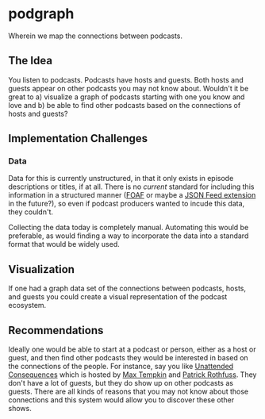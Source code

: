 # podgraph
Wherein we map the connections between podcasts.

## The Idea
You listen to podcasts. Podcasts have hosts and guests. Both hosts and guests appear on other podcasts you may not know about. Wouldn't it be great to a) visualize a graph of podcasts starting with one you know and love and b) be able to find other podcasts based on the connections of hosts and guests?

## Implementation Challenges

### Data
Data for this is currently unstructured, in that it only exists in episode descriptions or titles, if at all. There is no _current_ standard for including this information in a structured manner ([FOAF](http://www.foaf-project.org/) or maybe a [JSON Feed extension](https://jsonfeed.org/version/1#extensions) in the future?), so even if podcast producers wanted to incude this data, they couldn't.

Collecting the data today is completely manual. Automating this would be preferable, as would finding a way to incorporate the data into a standard format that would be widely used.

## Visualization
If one had a graph data set of the connections between podcasts, hosts, and guests you could create a visual representation of the podcast ecosystem.

## Recommendations
Ideally one would be able to start at a podcast or person, either as a host or guest, and then find other podcasts they would be interested in based on the connections of the people. For instance, say you like [Unattended Consequences](https://unattendedconsequences.simplecast.fm/) which is hosted by [Max Tempkin](https://twitter.com/MaxTemkin) and [Patrick Rothfuss](http://www.patrickrothfuss.com/). They don't have a lot of guests, but they do show up on other podcasts as guests. There are all kinds of reasons that you may not know about those connections and this system would allow you to discover these other shows.
